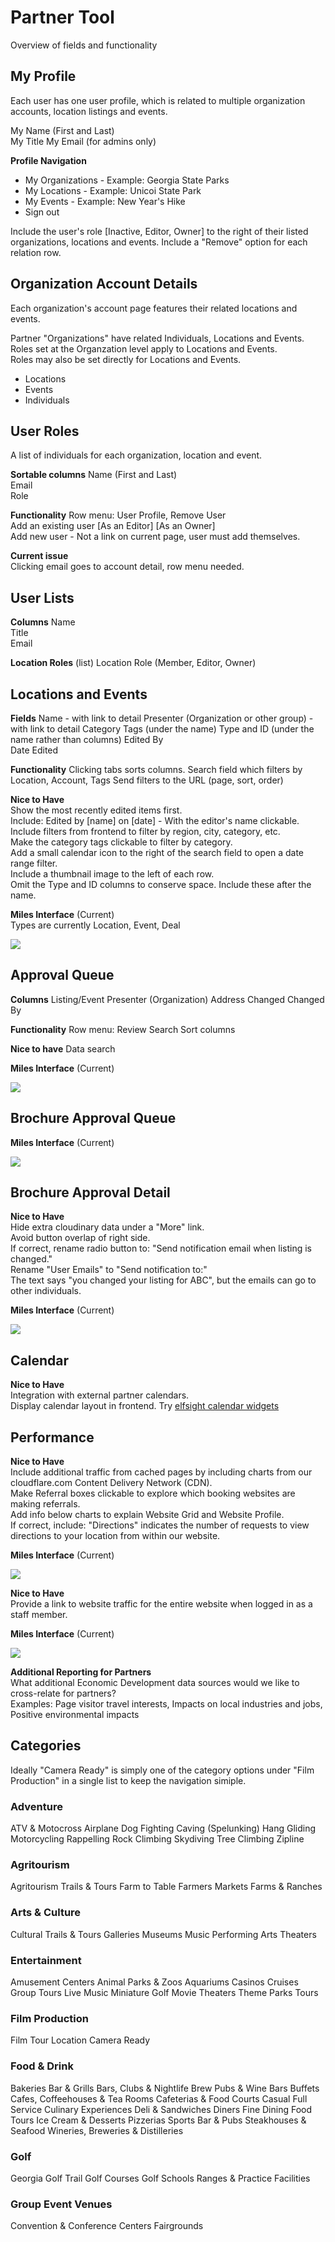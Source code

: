 
# Partner Tool

Overview of fields and functionality



## My Profile

Each user has one user profile, which is related to multiple organization accounts, location listings and events.  

My Name (First and Last)  
My Title
My Email (for admins only)  

**Profile Navigation**
- My Organizations - Example: Georgia State Parks
- My Locations - Example: Unicoi State Park
- My Events - Example: New Year's Hike
- Sign out

Include the user's role [Inactive, Editor, Owner] to the right of their listed organizations, locations and events.
Include a "Remove" option for each relation row.

## Organization Account Details

Each organization's account page features their related locations and events.

Partner "Organizations" have related Individuals, Locations and Events.  
Roles set at the Organzation level apply to Locations and Events.  
Roles may also be set directly for Locations and Events.  

- Locations
- Events
- Individuals

## User Roles

A list of individuals for each organization, location and event.

**Sortable columns**
Name (First and Last)  
Email  
Role  

**Functionality**
Row menu: User Profile, Remove User  
Add an existing user [As an Editor] [As an Owner]  
Add new user - Not a link on current page, user must add themselves.  

**Current issue**  
Clicking email goes to account detail, row menu needed.  

## User Lists

**Columns**
Name  
Title  
Email  

**Location Roles** (list)
Location
Role (Member, Editor, Owner)

## Locations and Events

**Fields**
Name - with link to detail
Presenter (Organization or other group) - with link to detail
Category Tags (under the name)
Type and ID (under the name rather than columns)
Edited By  
Date Edited  

**Functionality**
Clicking tabs sorts columns.
Search field which filters by Location, Account, Tags
Send filters to the URL (page, sort, order)

**Nice to Have**  
Show the most recently edited items first.  
Include: Edited by [name] on [date] - With the editor's name clickable.  
Include filters from frontend to filter by region, city, category, etc.  
Make the category tags clickable to filter by category.  
Add a small calendar icon to the right of the search field to open a date range filter.  
Include a thumbnail image to the left of each row.  
Omit the Type and ID columns to conserve space. Include these after the name.  

<span class="localX">

**Miles Interface** (Current)  
Types are currently Location, Event, Deal  

<img src="img/miles/list.png" style="max-width:822px">

</span>

## Approval Queue

**Columns**
Listing/Event
Presenter (Organization)
Address
Changed
Changed By

**Functionality**
Row menu: Review
Search
Sort columns

**Nice to have**
Data search

<span class="localX">

**Miles Interface** (Current)  

<img src="img/miles/approval-queue.png" style="max-width:1477px">  

</span>


## Brochure Approval Queue

**Miles Interface** (Current)  

<img src="img/miles/brochure-approval-queue.png" style="max-width:1070px">  

## Brochure Approval Detail

**Nice to Have**  
Hide extra cloudinary data under a "More" link.  
Avoid button overlap of right side.  
If correct, rename radio button to: "Send notification email when listing is changed."  
Rename "User Emails" to "Send notification to:"  
The text says "you changed your listing for ABC", but the emails can go to other individuals.  

<span class="localX">

**Miles Interface** (Current) 

<img src="img/miles/brochure-approval-detail.png" style="max-width:876px">  

</span>


## Calendar


**Nice to Have**  
Integration with external partner calendars.  
Display calendar layout in frontend. Try [elfsight calendar widgets](https://elfsight.com/event-calendar-widget/)  


## Performance

**Nice to Have**  
Include additional traffic from cached pages by including charts from our cloudflare.com Content Delivery Network (CDN).  
Make Referral boxes clickable to explore which booking websites are making referrals.  
Add info below charts to explain Website Grid and Website Profile.  
If correct, include: "Directions" indicates the number of requests to view directions to your location from within our website.  
<span class="localX">

**Miles Interface** (Current) 

<img src="img/miles/performance-partner-referrals.png" style="max-width:876px">  

</span>


**Nice to Have**  
Provide a link to website traffic for the entire website when logged in as a staff member.  

<span class="localX">

**Miles Interface** (Current) 

<img src="img/miles/performance-web-traffic.png" style="max-width:876px">  

</span>


**Additional Reporting for Partners**  
What additional Economic Development data sources would we like to cross-relate for partners?  
Examples: Page visitor travel interests, Impacts on local industries and jobs, Positive environmental impacts  


<!--
List of partner locations shows pending changes for admin approval 

Events near partner locations 

Deals for and near partner locations 

Photos for partner locations. Galleries for communities. 

Brochures and documents for partner locations 

Frontend maps for partner locations 

Partner calendar and event detail page 

Places to stay by type, region, city, category 
-->


## Categories

Ideally "Camera Ready" is simply one of the category options under "Film Production" in a single list to keep the navigation simiple.  

### Adventure
 ATV & Motocross
 Airplane Dog Fighting
 Caving (Spelunking)
 Hang Gliding
 Motorcycling
 Rappelling
 Rock Climbing
 Skydiving
 Tree Climbing
 Zipline

### Agritourism
 Agritourism Trails & Tours
 Farm to Table
 Farmers Markets
 Farms & Ranches

### Arts & Culture
 Cultural Trails & Tours
 Galleries
 Museums
 Music
 Performing Arts
 Theaters

### Entertainment
 Amusement Centers
 Animal Parks & Zoos
 Aquariums
 Casinos
 Cruises
 Group Tours
 Live Music
 Miniature Golf
 Movie Theaters
 Theme Parks
 Tours

### Film Production
 Film Tour Location
 Camera Ready

### Food & Drink
 Bakeries
 Bar & Grills
 Bars, Clubs & Nightlife
 Brew Pubs & Wine Bars
 Buffets
 Cafes, Coffeehouses & Tea Rooms
 Cafeterias & Food Courts
 Casual Full Service
 Culinary Experiences
 Deli & Sandwiches
 Diners
 Fine Dining
 Food Tours
 Ice Cream & Desserts
 Pizzerias
 Sports Bar & Pubs
 Steakhouses & Seafood
 Wineries, Breweries & Distilleries

### Golf
 Georgia Golf Trail
 Golf Courses
 Golf Schools
 Ranges & Practice Facilities

### Group Event Venues
 Convention & Conference Centers
 Fairgrounds
